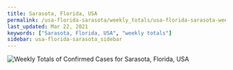 ```yaml
---
title: Sarasota, Florida, USA
permalink: /usa-florida-sarasota/weekly_totals/usa-florida-sarasota-weekly_totals.html
last_updated: Mar 22, 2021
keywords: ["Sarasota, Florida, USA", "weekly totals"]
sidebar: usa-florida-sarasota_sidebar
---
```


![Weekly Totals of Confirmed Cases for Sarasota, Florida, USA](/covid_tracker/images/graphs/usa-florida-sarasota-weekly_totals_graph.png)
